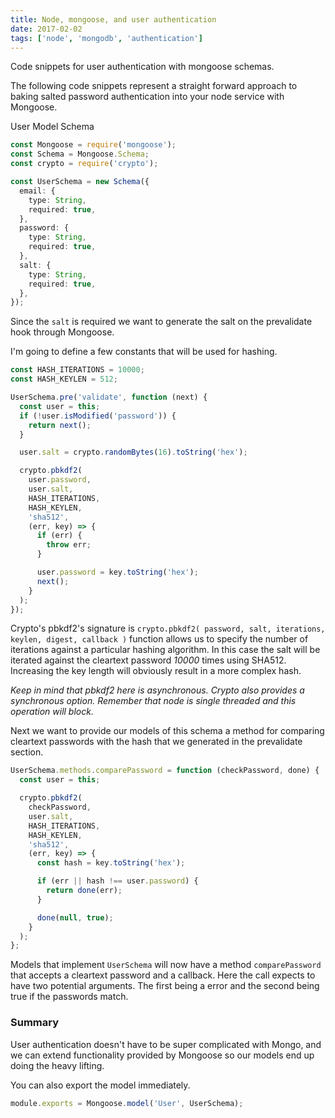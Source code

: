 ```yaml
---
title: Node, mongoose, and user authentication
date: 2017-02-02
tags: ['node', 'mongodb', 'authentication']
---
```


Code snippets for user authentication with mongoose schemas.

<!--more-->

The following code snippets represent a straight forward approach to baking salted password authentication into your node service with Mongoose.

User Model Schema

```typescript
const Mongoose = require('mongoose');
const Schema = Mongoose.Schema;
const crypto = require('crypto');

const UserSchema = new Schema({
  email: {
    type: String,
    required: true,
  },
  password: {
    type: String,
    required: true,
  },
  salt: {
    type: String,
    required: true,
  },
});
```

Since the `salt` is required we want to generate the salt on the prevalidate hook through Mongoose.

I'm going to define a few constants that will be used for hashing.

```typescript
const HASH_ITERATIONS = 10000;
const HASH_KEYLEN = 512;
```

```typescript
UserSchema.pre('validate', function (next) {
  const user = this;
  if (!user.isModified('password')) {
    return next();
  }

  user.salt = crypto.randomBytes(16).toString('hex');

  crypto.pbkdf2(
    user.password,
    user.salt,
    HASH_ITERATIONS,
    HASH_KEYLEN,
    'sha512',
    (err, key) => {
      if (err) {
        throw err;
      }

      user.password = key.toString('hex');
      next();
    }
  );
});
```

Crypto's pbkdf2's signature is `crypto.pbkdf2( password, salt, iterations, keylen, digest, callback )` function allows us to specify the number of iterations against a particular hashing algorithm. In this case the salt will be iterated against the cleartext password _10000_ times using SHA512. Increasing the key length will obviously result in a more complex hash.

_Keep in mind that pbkdf2 here is asynchronous. Crypto also provides a synchronous option. Remember that node is single threaded and this operation will block._

Next we want to provide our models of this schema a method for comparing cleartext passwords with the hash that we generated in the prevalidate section.

```typescript
UserSchema.methods.comparePassword = function (checkPassword, done) {
  const user = this;

  crypto.pbkdf2(
    checkPassword,
    user.salt,
    HASH_ITERATIONS,
    HASH_KEYLEN,
    'sha512',
    (err, key) => {
      const hash = key.toString('hex');

      if (err || hash !== user.password) {
        return done(err);
      }

      done(null, true);
    }
  );
};
```

Models that implement `UserSchema` will now have a method `comparePassword` that accepts a cleartext password and a callback. Here the call expects to have two potential arguments. The first being a error and the second being true if the passwords match.

### Summary

User authentication doesn't have to be super complicated with Mongo, and we can extend functionality provided by Mongoose so our models end up doing the heavy lifting.

You can also export the model immediately.

```typescript
module.exports = Mongoose.model('User', UserSchema);
```
